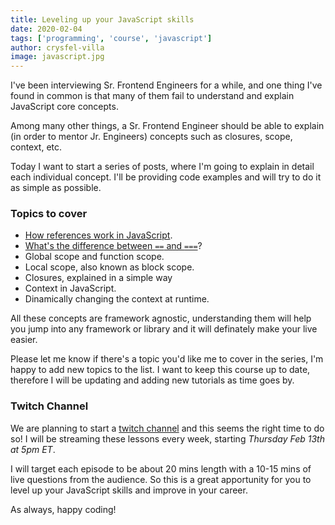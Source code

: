 ```yaml
---
title: Leveling up your JavaScript skills
date: 2020-02-04
tags: ['programming', 'course', 'javascript']
author: crysfel-villa
image: javascript.jpg
---
```

I've been interviewing Sr. Frontend Engineers for a while, and one thing I've found in common is that many of them fail to understand and explain JavaScript core concepts.

Among many other things, a Sr. Frontend Engineer should be able to explain (in order to mentor Jr. Engineers) concepts such as closures, scope, context, etc. 

Today I want to start a series of posts, where I'm going to explain in detail each individual concept. I'll be providing code examples and will try to do it as simple as possible.

### Topics to cover

- [How references work in JavaScript](/blog/how-references-work-in-javascript).
- [What's the difference between `==` and `===`](/blog/whats-the-difference-between-double-and-triple-equals)?
- Global scope and function scope.
- Local scope, also known as block scope.
- Closures, explained in a simple way
- Context in JavaScript.
- Dinamically changing the context at runtime.

All these concepts are framework agnostic, understanding them will help you jump into any framework or library and it will definately make your live easier.

Please let me know if there's a topic you'd like me to cover in the series, I'm happy to add new topics to the list. I want to keep this course up to date, therefore I will be updating and adding new tutorials as time goes by.

### Twitch Channel
We are planning to start a [twitch channel]( https://www.twitch.tv/codingcoach/) and this seems the right time to do so! I will be streaming these lessons every week, starting *Thursday Feb 13th at 5pm ET*.

I will target each episode to be about 20 mins length with a 10-15 mins of live questions from the audience. So this is a great apportunity for you to level up your JavaScript skills and improve in your career.

As always, happy coding!